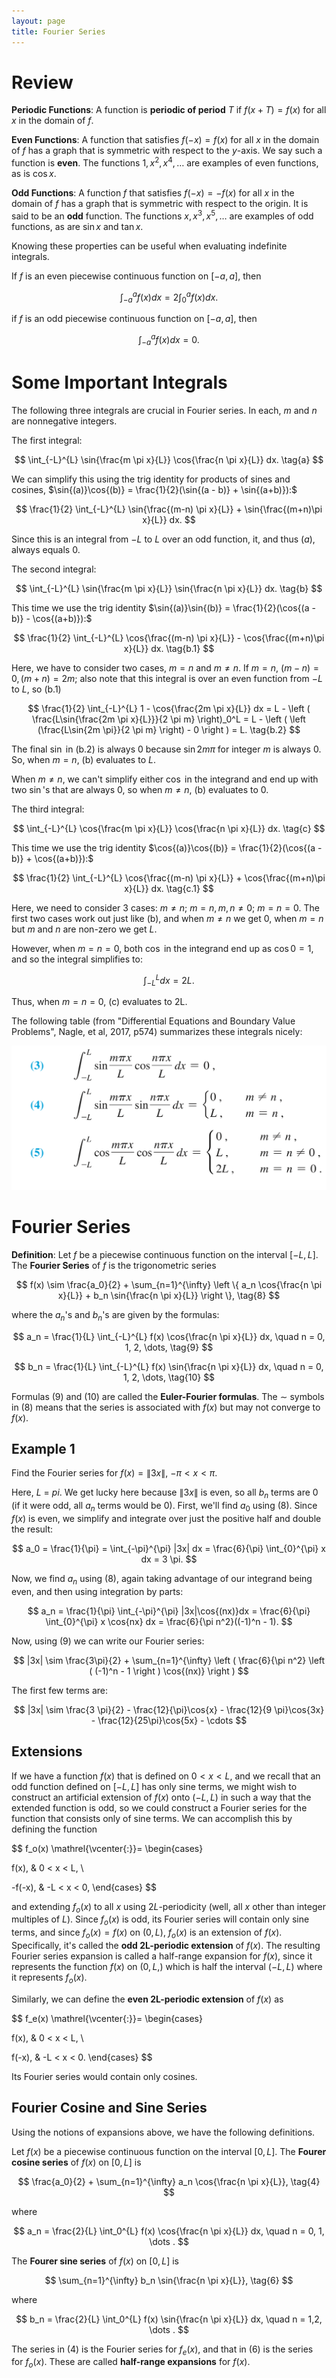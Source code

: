 ```yaml
---
layout: page
title: Fourier Series
---
```


# Review

**Periodic Functions**: A function is **periodic of period** $T$ if $f(x + T) = f(x)$ for all $x$ in the domain of $f$.

**Even Functions**: A function that satisfies $f(-x) = f(x)$ for all $x$ in the domain of $f$ has a graph that is symmetric with respect to the $y$-axis. We say such a function is **even**. The functions $1, x^2, x^4,\dots$ are examples of even functions, as is $\cos{x}$.

**Odd Functions**: A function $f$ that satisfies $f(-x) = -f(x)$ for all $x$ in the domain of $f$ has a graph that is symmetric with respect to the origin. It is said to be an **odd** function. The functions $x, x^3, x^5, \dots$ are examples of odd functions, as are $\sin{x}$ and $\tan{x}$.

Knowing these properties can be useful when evaluating indefinite integrals.


If $f$ is an even piecewise continuous function on $[-a, a]$, then

$$ \int_{-a}^{a} f(x) dx = 2 \int_0^{a} f(x) dx. $$

if $f$ is an odd piecewise continuous function on $[-a, a]$, then

$$ \int_{-a}^{a} f(x) dx = 0. $$

# Some Important Integrals

The following three integrals are crucial in Fourier series. In each, $m$ and $n$ are nonnegative integers.

The first integral:

$$ \int_{-L}^{L} \sin{\frac{m \pi x}{L}} \cos{\frac{n \pi x}{L}} dx. \tag{a} $$

We can simplify this using the trig identity for products of sines and cosines, $\sin{(a)}\cos{(b)} = \frac{1}{2}(\sin{(a - b)} + \sin{(a+b)}):$

$$ \frac{1}{2}  \int_{-L}^{L} \sin{\frac{(m-n) \pi x}{L}} + \sin{\frac{(m+n)\pi x}{L}} dx. $$

Since this is an integral from $-L$ to $L$ over an odd function, it, and thus $(a),$ always equals 0.

The second integral:

$$ \int_{-L}^{L} \sin{\frac{m \pi x}{L}} \sin{\frac{n \pi x}{L}} dx. \tag{b} $$

This time we use the trig identity $\sin{(a)}\sin{(b)} = \frac{1}{2}(\cos{(a - b)} - \cos{(a+b)}):$

$$ \frac{1}{2}  \int_{-L}^{L} \cos{\frac{(m-n) \pi x}{L}} - \cos{\frac{(m+n)\pi x}{L}} dx. \tag{b.1} $$

Here, we have to consider two cases, $m = n$ and $m \neq n$. If $m = n$, $(m-n) = 0, (m+n) = 2m$; also note that this integral is over an even function from $-L$ to $L$, so (b.1)

$$ \frac{1}{2}  \int_{-L}^{L} 1 - \cos{\frac{2m \pi x}{L}} dx = L - \left ( \frac{L\sin{\frac{2m \pi x}{L}}}{2 \pi m} \right)_0^L = L - \left ( \left (\frac{L\sin{2m \pi}}{2 \pi m} \right) - 0 \right ) = L. \tag{b.2} $$

The final $\sin$ in (b.2) is always $0$ because $\sin{2 m \pi}$ for integer $m$ is always $0$. So, when $m = n$, (b) evaluates to $L$.

When $m \neq n$, we can't simplify either $\cos$ in the integrand and end up with two $\sin$'s that are always 0, so when $m \neq n$, (b) evaluates to $0$.

The third integral:

$$ \int_{-L}^{L} \cos{\frac{m \pi x}{L}} \cos{\frac{n \pi x}{L}} dx. \tag{c} $$

This time we use the trig identity $\cos{(a)}\cos{(b)} = \frac{1}{2}(\cos{(a - b)} + \cos{(a+b)}):$

$$ \frac{1}{2}  \int_{-L}^{L} \cos{\frac{(m-n) \pi x}{L}} + \cos{\frac{(m+n)\pi x}{L}} dx. \tag{c.1} $$

Here, we need to consider 3 cases:  $m \neq n$; $m = n, m,n \neq 0$; $m = n = 0$. The first two cases work out just like (b), and when $m \neq n$ we get 0, when $m = n$ but $m$ and $n$ are non-zero we get $L$.

However, when $m = n = 0$, both $\cos$ in the integrand end up as $\cos0 = 1$, and so the integral simplifies to:

$$ \int_{-L}^{L} dx = 2L. \tag{c.2} $$

Thus, when $m = n = 0$, (c) evaluates to 2L.

The following table (from "Differential Equations and Boundary Value Problems", Nagle, et al, 2017, p574) summarizes these integrals nicely:

![Summary of important integrals](fsints.png)

# Fourier Series

**Definition**: Let $f$ be a piecewise continuous function on the interval $[-L, L]$. The **Fourier Series** of $f$ is the trigonometric series

$$ f(x) \sim \frac{a_0}{2} + \sum_{n=1}^{\infty} \left \{ a_n \cos{\frac{n \pi x}{L}} + b_n \sin{\frac{n \pi x}{L}} \right \}, \tag{8} $$ 

where the $a_n$'s and $b_n$'s are given by the formulas:

$$ a_n = \frac{1}{L} \int_{-L}^{L} f(x) \cos{\frac{n \pi x}{L}} dx, \quad n = 0, 1, 2, \dots, \tag{9} $$

$$ b_n = \frac{1}{L} \int_{-L}^{L} f(x) \sin{\frac{n \pi x}{L}} dx, \quad n = 0, 1, 2, \dots, \tag{10} $$

Formulas (9) and (10) are called the **Euler-Fourier formulas**. The $\sim$ symbols in (8) means that the series is associated with $f(x)$ but may not converge to $f(x)$.

## Example 1

Find the Fourier series for $f(x) = \|3x\|$, $-\pi < x < \pi$.

Here, $L$ = $pi$. We get lucky here because $\|3x\|$ is even, so all $b_n$ terms are 0 (if it were odd, all $a_n$ terms would be 0). First, we'll find $a_0$ using (8). Since $f(x)$ is even, we simplify and integrate over just the positive half and double the result:

$$ a_0 = \frac{1}{\pi} = \int_{-\pi}^{\pi} |3x| dx = \frac{6}{\pi} \int_{0}^{\pi} x dx = 3 \pi. $$

Now, we find $a_n$ using (8), again taking advantage of our integrand being even, and then using integration by parts:

$$ a_n = \frac{1}{\pi} \int_{-\pi}^{\pi} |3x|\cos{(nx)}dx = \frac{6}{\pi} \int_{0}^{\pi} x \cos{nx} dx = \frac{6}{\pi n^2}((-1)^n - 1). $$

Now, using (9) we can write our Fourier series:

$$ |3x| \sim \frac{3\pi}{2} + \sum_{n=1}^{\infty} \left ( \frac{6}{\pi n^2} \left ( (-1)^n - 1 \right ) \cos{(nx)}  \right ) $$

The first few terms are:

$$ |3x| \sim \frac{3 \pi}{2} - \frac{12}{\pi}\cos{x} - \frac{12}{9 \pi}\cos{3x} - \frac{12}{25\pi}\cos{5x} - \cdots $$

## Extensions

If we have a function $f(x)$ that is defined on $0 < x < L$, and we recall that an odd function defined on $[-L, L]$ has only sine terms, we might wish to construct an artificial extension of $f(x)$ onto $(-L, L)$ in such a way that the extended function is odd, so we could construct a Fourier series for the function that consists only of sine terms. We can accomplish this by defining the function

$$ f_o(x) \mathrel{\vcenter{:}}= \begin{cases} 

f(x), & 0 < x < L, \\

-f(-x), & -L < x < 0, \end{cases} $$

and extending $f_o(x)$ to all $x$ using $2L$-periodicity (well, all $x$ other than integer multiples of $L$). Since $f_o(x)$ is odd, its Fourier series will contain only sine terms, and since $f_o(x) = f(x)$ on $(0, L),$ $f_o(x)$ is an extension of $f(x)$. Specifically, it's called the **odd 2L-periodic extension** of $f(x).$ The resulting Fourier series expansion is called a half-range expansion for $f(x),$ since it represents the function $f(x)$ on $(0, L,)$ which is half the interval $(-L, L)$ where it represents $f_o(x).$

Similarly, we can define the **even 2L-periodic extension** of $f(x)$ as

$$ f_e(x) \mathrel{\vcenter{:}}= \begin{cases} 

f(x), & 0 < x < L, \\

f(-x), & -L < x < 0. \end{cases} $$

Its Fourier series would contain only cosines.

## Fourier Cosine and Sine Series

Using the notions of expansions above, we have the following definitions.

Let $f(x)$ be a piecewise continuous function on the interval $[0, L].$ The **Fourer cosine series** of $f(x)$ on $[0, L]$ is

$$ \frac{a_0}{2} + \sum_{n=1}^{\infty} a_n \cos{\frac{n \pi x}{L}}, \tag{4}  $$

where

$$ a_n = \frac{2}{L} \int_0^{L} f(x) \cos{\frac{n \pi x}{L}} dx, \quad n = 0, 1, \dots . $$

The **Fourer sine series** of $f(x)$ on $[0, L]$ is

$$ \sum_{n=1}^{\infty} b_n \sin{\frac{n \pi x}{L}}, \tag{6} $$

where

$$ b_n = \frac{2}{L} \int_0^{L} f(x) \sin{\frac{n \pi x}{L}} dx, \quad n = 1,2, \dots . $$

The series in (4) is the Fourier series for $f_e(x)$, and that in (6) is the series for $f_o(x)$. These are called **half-range expansions** for $f(x)$.
